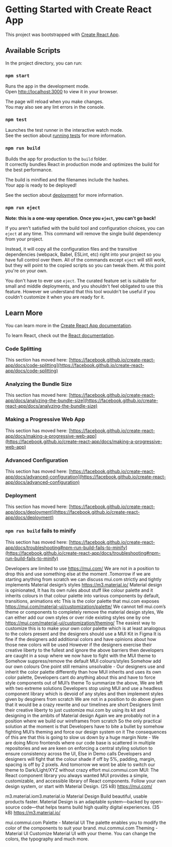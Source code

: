 # Getting Started with Create React App

This project was bootstrapped with [Create React App](https://github.com/facebook/create-react-app).

## Available Scripts

In the project directory, you can run:

### `npm start`

Runs the app in the development mode.\
Open [http://localhost:3000](http://localhost:3000) to view it in your browser.

The page will reload when you make changes.\
You may also see any lint errors in the console.

### `npm test`

Launches the test runner in the interactive watch mode.\
See the section about [running tests](https://facebook.github.io/create-react-app/docs/running-tests) for more information.

### `npm run build`

Builds the app for production to the `build` folder.\
It correctly bundles React in production mode and optimizes the build for the best performance.

The build is minified and the filenames include the hashes.\
Your app is ready to be deployed!

See the section about [deployment](https://facebook.github.io/create-react-app/docs/deployment) for more information.

### `npm run eject`

**Note: this is a one-way operation. Once you `eject`, you can't go back!**

If you aren't satisfied with the build tool and configuration choices, you can `eject` at any time. This command will remove the single build dependency from your project.

Instead, it will copy all the configuration files and the transitive dependencies (webpack, Babel, ESLint, etc) right into your project so you have full control over them. All of the commands except `eject` will still work, but they will point to the copied scripts so you can tweak them. At this point you're on your own.

You don't have to ever use `eject`. The curated feature set is suitable for small and middle deployments, and you shouldn't feel obligated to use this feature. However we understand that this tool wouldn't be useful if you couldn't customize it when you are ready for it.

## Learn More

You can learn more in the [Create React App documentation](https://facebook.github.io/create-react-app/docs/getting-started).

To learn React, check out the [React documentation](https://reactjs.org/).

### Code Splitting

This section has moved here: [https://facebook.github.io/create-react-app/docs/code-splitting](https://facebook.github.io/create-react-app/docs/code-splitting)

### Analyzing the Bundle Size

This section has moved here: [https://facebook.github.io/create-react-app/docs/analyzing-the-bundle-size](https://facebook.github.io/create-react-app/docs/analyzing-the-bundle-size)

### Making a Progressive Web App

This section has moved here: [https://facebook.github.io/create-react-app/docs/making-a-progressive-web-app](https://facebook.github.io/create-react-app/docs/making-a-progressive-web-app)

### Advanced Configuration

This section has moved here: [https://facebook.github.io/create-react-app/docs/advanced-configuration](https://facebook.github.io/create-react-app/docs/advanced-configuration)

### Deployment

This section has moved here: [https://facebook.github.io/create-react-app/docs/deployment](https://facebook.github.io/create-react-app/docs/deployment)

### `npm run build` fails to minify

This section has moved here: [https://facebook.github.io/create-react-app/docs/troubleshooting#npm-run-build-fails-to-minify](https://facebook.github.io/create-react-app/docs/troubleshooting#npm-run-build-fails-to-minify)

Developers are limited to use https://mui.com/
We are not in a position to drop this and use something else at the moment .Tomorrow if we are starting anything from scratch we can discuss mui.com strictly and tightly implements Material design’s styles https://m3.material.io/
Material design is opinionated, It has its own rules about stuff like colour palette and it inherits colours in that colour palette into various components by default, transitions, animations etc
This is the color palette that mui.com exposes https://mui.com/material-ui/customization/palette/
We cannot tell mui.com’s theme or components to completely remove the material design styles, We can either add our own styles or over ride existing styles one by one https://mui.com/material-ui/customization/theming/
The easiest way to customize this is to make your own color palette which is at least analogous to the colors present and the designers should use a MUI Kit in Figma
It is fine if the designers add additional colors and have opinions about how those new colors will be used
However if the designers exercise their creative liberty to the fullest and ignore the above barriers then developers are caught in a soup where we now have to fight with the MUI theme to
Somehow suppress/remove the default MUI colours/styles
Somehow add our own colours
One point still remains unsolvable - Our designers use and inherit the color palette differently than how MUI inherits and uses its own color palette, Developers cant do anything about this and have to force style components out of MUI’s theme
To summarize the above, We are left with two extreme solutions
Developers stop using MUI and use a headless component library which is devoid of any styles and then implement styles given by desginers from scratch
We are not in a position to do above given that it would be a crazy rewrite and our timelines are short
Designers limit their creative liberty to just customize mui.com by using its kit and designing in the ambits of Material design
Again we are probably not in a position where we build our wireframes from scratch
So the only practical solution at the moment is that
Developers have to bite a bullet by somehow fighting MUI’s theming and force our design system on it
The consequences of this are that this is going to slow us down by a huge margin
Note - We are doing Micro frontends where our code base is scattered in multiple repositories and we are keen on enforcing a central styling solution to ensure consistency across the UI, Else in Demo calls Developers and designers will fight that the colour shade if off by 5%, padding, margin, spacing is off by 2 pixels. And tomorrow we wont be able to switch our theme to Dark/Light/XYZ without crazy effort
mui.commui.com
MUI: The React component library you always wanted
MUI provides a simple, customizable, and accessible library of React components. Follow your own design system, or start with Material Design. (25 kB)
https://mui.com/

m3.material.iom3.material.io
Material Design
Build beautiful, usable products faster. Material Design is an adaptable system—backed by open-source code—that helps teams build high quality digital experiences. (35 kB)
https://m3.material.io/

mui.commui.com
Palette - Material UI
The palette enables you to modify the color of the components to suit your brand.
mui.commui.com
Theming - Material UI
Customize Material UI with your theme. You can change the colors, the typography and much more.